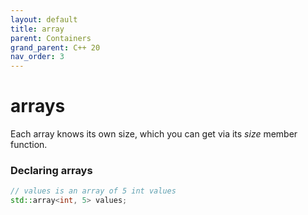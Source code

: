 ```yaml
---
layout: default
title: array 
parent: Containers
grand_parent: C++ 20
nav_order: 3
---
```


# arrays
Each array knows its own size, which you can get via its *size* member function. 

### Declaring arrays
```c++
// values is an array of 5 int values
std::array<int, 5> values;
```